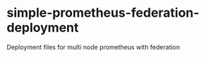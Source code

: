 # simple-prometheus-federation-deployment
Deployment files for multi node prometheus with federation
